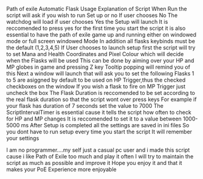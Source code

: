 Path of exile Automatic Flask Usage
Explanation of Script
When Run the script will ask if you wish to run Set up or no
If user chooses No The watchdog will load
if user chooses Yes the Setup will launch
It is reccomended to press yes for the first time you start the script
it is also essential to have the path of exile game up and running either on windowed mode or full screen windowed Mode
In addition all flasks keybinds must be the default (1,2,3,4,5)
If User chooses to launch setup first the script will try to set Mana and Health Coordinates and Pixel Colour which will decide
when the Flasks will be used
This can be done by aiming over your HP and MP globes in game and pressing Z key
Tooltip popping will remind you of this
Next a window will launch that will ask you to set the following
Flasks 1 to 5 are asiggned by default to be used on HP Trigger,thus the checked checkboxes on the window
If you wish a flask to fire on MP Trigger just uncheck the box
The Flask Duration is reccomended to be set according to the real flask duration so that the script wont over press keys
For example if your flask has duration of 7 seconds set the value to 7000
The ScriptIntervalTimer is essential cause it tells the script how often to check for HP and MP changes
It is reccomended to set it to a value between 1000-5000 ms
After Setup is completed all the settings are saved in ini files
So you dont have to run setup every time you start the script
It will remember your settings

I am no programmer....my self just a casual pc user and i made this script cause i like Path of Exile too much and play it often
I will try to maintain the script as much as possible and improve it
Hope you enjoy it and that it makes your PoE Experience more enjoyable
